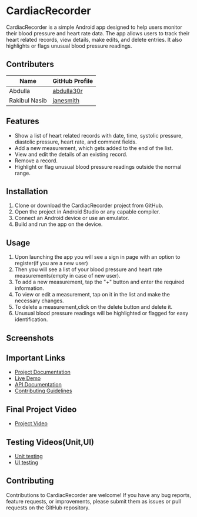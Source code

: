 # CardiacRecorder

CardiacRecorder is a simple Android app designed to help users monitor their blood pressure and heart rate data. The app allows users to track their heart related records, view details, make edits, and delete entries. It also highlights or flags unusual blood pressure readings.

## Contributers
| Name          | GitHub Profile                  |
| ------------- | ------------------------------- |
| Abdulla      | [abdulla30r]([https://github.com/johndoe](https://github.com/abdulla30r))     |
| Rakibul Nasib   | [janesmith]([https://github.com/janesmith](https://github.com/nasib1026)) |

## Features

- Show a list of heart related records with date, time, systolic pressure, diastolic pressure, heart rate, and comment fields.
- Add a new measurement, which gets added to the end of the list.
- View and edit the details of an existing record.
- Remove a record.
- Highlight or flag unusual blood pressure readings outside the normal range.

## Installation

1. Clone or download the CardiacRecorder project from GitHub.
2. Open the project in Android Studio or any capable compiler.
3. Connect an Android device or use an emulator.
4. Build and run the app on the device.

## Usage

1. Upon launching the app you will see a sign in page with an option to register(if you are a new user)
1. Then you will see a list of your blood pressure and heart rate measurements(empty in case of new user).
2. To add a new measurement, tap the "+" button and enter the required information.
3. To view or edit a measurement, tap on it in the list and make the necessary changes.
4. To delete a measurement,click on the delete button and delete it.
5. Unusual blood pressure readings will be highlighted or flagged for easy identification.

## Screenshots


## Important Links

- [Project Documentation](https://your-project-documentation.com)
- [Live Demo](https://your-live-demo.com)
- [API Documentation](https://your-api-documentation.com)
- [Contributing Guidelines](https://your-contributing-guidelines.com)

## Final Project Video
- [Project Video](https://your-project-documentation.com)

## Testing Videos(Unit,UI)
- [Unit testing](https://github.com/abdulla30r/CardiacRecorder/blob/master/Unittest.mov)
- [UI testing](https://your-project-documentation.com)
## Contributing

Contributions to CardiacRecorder are welcome! If you have any bug reports, feature requests, or improvements, please submit them as issues or pull requests on the GitHub repository.

